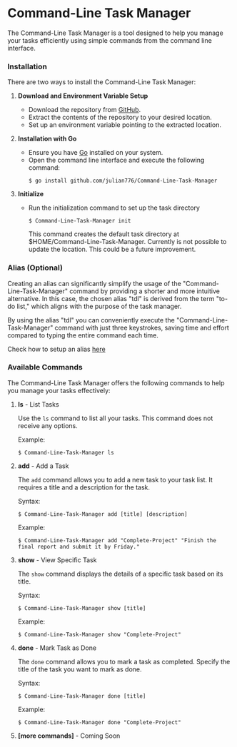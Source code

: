 # Command-Line Task Manager

The Command-Line Task Manager is a tool designed to help you manage your tasks efficiently using simple commands from the command line interface.

### Installation

There are two ways to install the Command-Line Task Manager:

1. **Download and Environment Variable Setup**

   - Download the repository from [GitHub](https://github.com/julian776/Task-Manager.git).
   - Extract the contents of the repository to your desired location.
   - Set up an environment variable pointing to the extracted location.

2. **Installation with Go**

   - Ensure you have [Go](https://golang.org/) installed on your system.
   - Open the command line interface and execute the following command:
     ```
     $ go install github.com/julian776/Command-Line-Task-Manager
     ```

3. **Initialize**

   - Run the initialization command to set up the task directory
     ```
     $ Command-Line-Task-Manager init
     ```
     This command creates the default task directory at $HOME/Command-Line-Task-Manager.
     Currently is not possible to update the location. This could be a future improvement.

### Alias (Optional)
Creating an alias can significantly simplify the usage of the "Command-Line-Task-Manager" command by providing a shorter and more intuitive alternative. In this case, the chosen alias "tdl" is derived from the term "to-do list," which aligns with the purpose of the task manager.

By using the alias "tdl" you can conveniently execute the "Command-Line-Task-Manager" command with just three keystrokes, saving time and effort compared to typing the entire command each time.

Check how to setup an alias [here](./docs/alias.md)

### Available Commands

The Command-Line Task Manager offers the following commands to help you manage your tasks effectively:

1. **ls** - List Tasks

   Use the `ls` command to list all your tasks. This command does not receive any options.

   Example:
   ```
   $ Command-Line-Task-Manager ls
   ```

2. **add** - Add a Task

   The `add` command allows you to add a new task to your task list. It requires a title and a description for the task.

   Syntax:
   ```
   $ Command-Line-Task-Manager add [title] [description]
   ```

   Example:
   ```
   $ Command-Line-Task-Manager add "Complete-Project" "Finish the final report and submit it by Friday."
   ```

3. **show** - View Specific Task

   The `show` command displays the details of a specific task based on its title.

   Syntax:
   ```
   $ Command-Line-Task-Manager show [title]
   ```

   Example:
   ```
   $ Command-Line-Task-Manager show "Complete-Project"
   ```

4. **done** - Mark Task as Done

   The `done` command allows you to mark a task as completed. Specify the title of the task you want to mark as done.

   Syntax:
   ```
   $ Command-Line-Task-Manager done [title]
   ```

   Example:
   ```
   $ Command-Line-Task-Manager done "Complete-Project"
   ```

5. **[more commands]** - Coming Soon